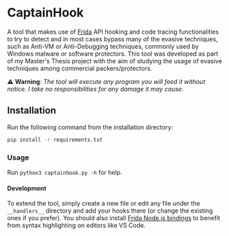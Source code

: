# CaptainHook

A tool that makes use of [Frida](https://frida.re/) API hooking and code tracing functionalities to try to detect and in most cases bypass many of the evasive techniques, such as Anti-VM or Anti-Debugging techniques, commonly used by Windows malware or software protectors. This tool was developed as part of my Master's Thesis project with the aim of studying the usage of evasive techniques among commercial packers/protectors.

:warning: **Warning**: *The tool will execute any program you will feed it without notice. I take no responsibilities for any damage it may cause.*

## Installation

Run the following command from the installation directory:

```sh
pip install -r requirements.txt
```

### Usage

Run `python3 captainhook.py -h` for help.

#### Development

To extend the tool, simply create a new file or edit any file under the `__handlers__` directory and add your hooks there (or change the existing ones if you prefer). You should also install [Frida Node.js bindings](https://github.com/frida/frida-node) to benefit from syntax highlighting on editors like VS Code.
